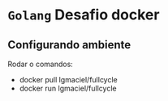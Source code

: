 # `Golang` Desafio docker

## Configurando ambiente

Rodar o comandos:

* docker pull lgmaciel/fullcycle
* docker run lgmaciel/fullcycle